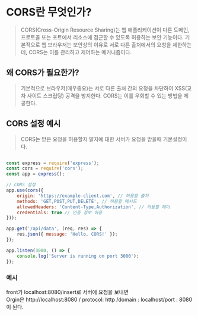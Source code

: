 # CORS란 무엇인가?

> CORS(Cross-Origin Resource Sharing)는 웹 애플리케이션이 다른 도메인, 프로토콜 또는 포트에서 리소스에 접근할 수 있도록 허용하는 보안 기능이다. 기본적으로 웹 브라우저는 보안상의 이유로 서로 다른 출처에서의 요청을 제한하는데, CORS는 이를 관리하고 제어하는 메커니즘이다.

## 왜 CORS가 필요한가?

> 기본적으로 브라우저(매우중요)는 서로 다른 출처 간의 요청을 차단하여 XSS(교차 사이트 스크립팅) 공격을 방지한다. CORS는 이를 우회할 수 있는 방법을 제공한다.


## CORS 설정 예시

> CORS는 받은 요청을 허용할지 말지에 대한 서버가 요청을 받을때 기본설정이다. 

```javascript

const express = require('express');
const cors = require('cors');
const app = express();

// CORS 설정
app.use(cors({
    origin: 'https://example-client.com', // 허용할 출처
    methods: 'GET,POST,PUT,DELETE', // 허용할 메서드
    allowedHeaders: 'Content-Type,Authorization', // 허용할 헤더
    credentials: true // 인증 정보 허용
}));

app.get('/api/data', (req, res) => {
    res.json({ message: 'Hello, CORS!' });
});

app.listen(3000, () => {
    console.log('Server is running on port 3000');
});

```

### 예시

front가 localhost:8080/insert로 서버에 요청을 보내면 <br>
Orgin은 http://localhost:8080 / protocol: http /domain : localhost/port : 8080 이 된다.